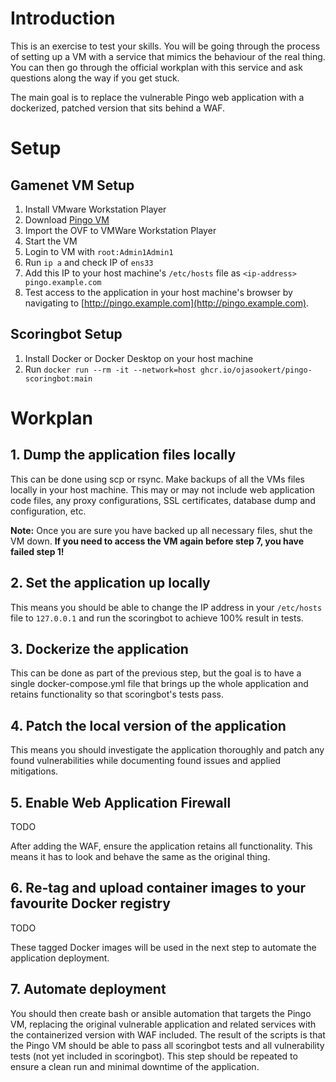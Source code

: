 # Introduction

This is an exercise to test your skills. You will be going through the process of setting up a VM with a service that mimics the behaviour of the real thing. You can then go through the official workplan with this service and ask questions along the way if you get stuck.

The main goal is to replace the vulnerable Pingo web application with a dockerized, patched version that sits behind a WAF.

# Setup

## Gamenet VM Setup

1. Install VMware Workstation Player
2. Download [Pingo VM](https://drive.google.com/file/d/1PLyp5MjO8pxd-W7vrnecoVEclezzlQBr/view?usp=drive_link)
3. Import the OVF to VMWare Workstation Player
4. Start the VM
5. Login to VM with `root:Admin1Admin1`
6. Run `ip a` and check IP of `ens33`
7. Add this IP to your host machine's `/etc/hosts` file as `<ip-address> pingo.example.com`
8. Test access to the application in your host machine's browser by navigating to [http://pingo.example.com](http://pingo.example.com).

## Scoringbot Setup

1. Install Docker or Docker Desktop on your host machine
3. Run `docker run --rm -it --network=host ghcr.io/ojasookert/pingo-scoringbot:main`

# Workplan

## 1. Dump the application files locally

This can be done using scp or rsync. Make backups of all the VMs files locally in your host machine. This may or may not include web application code files, any proxy configurations, SSL certificates, database dump and configuration, etc.

**Note:** Once you are sure you have backed up all necessary files, shut the VM down. **If you need to access the VM again before step 7, you have failed step 1!**

## 2. Set the application up locally

This means you should be able to change the IP address in your `/etc/hosts` file to `127.0.0.1` and run the scoringbot to achieve 100% result in tests.

## 3. Dockerize the application

This can be done as part of the previous step, but the goal is to have a single docker-compose.yml file that brings up the whole application and retains functionality so that scoringbot's tests pass.

## 4. Patch the local version of the application

This means you should investigate the application thoroughly and patch any found vulnerabilities while documenting found issues and applied mitigations.

## 5. Enable Web Application Firewall

TODO

After adding the WAF, ensure the application retains all functionality. This means it has to look and behave the same as the original thing.

## 6. Re-tag and upload container images to your favourite Docker registry

TODO

These tagged Docker images will be used in the next step to automate the application deployment.

## 7. Automate deployment

You should then create bash or ansible automation that targets the Pingo VM, replacing the original vulnerable application and related services with the containerized version with WAF included. The result of the scripts is that the Pingo VM should be able to pass all scoringbot tests and all vulnerability tests (not yet included in scoringbot). This step should be repeated to ensure a clean run and minimal downtime of the application.
